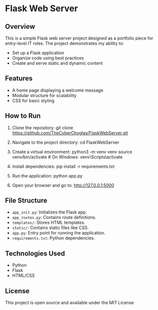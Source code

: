 # Flask Web Server

## Overview
This is a simple Flask web server project designed as a portfolio piece for entry-level IT roles. The project demonstrates my ability to:
- Set up a Flask application
- Organize code using best practices
- Create and serve static and dynamic content

## Features
- A home page displaying a welcome message
- Modular structure for scalability
- CSS for basic styling

## How to Run

1. Clone the repository:
git clone https://github.com/TheCyberChoglay/FlaskWebServer.git

2. Navigate to the project directory:
cd FlaskWebServer

3. Create a virtual environment:
python3 -m venv venv source venv/bin/activate # On Windows: venv\Scripts\activate

4. Install dependencies:
pip install -r requirements.txt

5. Run the application:
python app.py

6. Open your browser and go to:
http://127.0.0.1:5000

## File Structure
- `app_init.py`: Initializes the Flask app.
- `app_routes.py`: Contains route definitions.
- `templates/`: Stores HTML templates.
- `static/`: Contains static files like CSS.
- `app.py`: Entry point for running the application.
- `requirements.txt`: Python dependencies.

## Technologies Used
- Python
- Flask
- HTML/CSS

## License
This project is open source and available under the MIT License